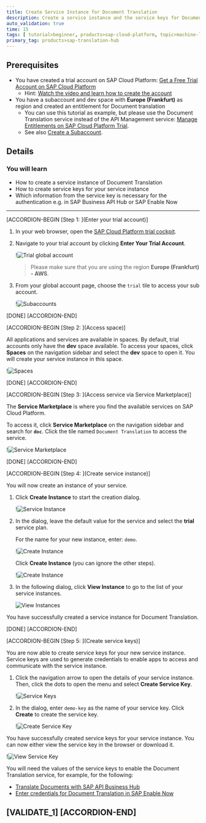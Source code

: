 ```yaml
---
title: Create Service Instance for Document Translation
description: Create a service instance and the service keys for Document Translation (one of the SAP Translation Hub services) using the SAP Cloud Platform trial cockpit.
auto_validation: true
time: 15
tags: [ tutorial>beginner, products>sap-cloud-platform, topic>machine-learning]
primary_tag: products>sap-translation-hub
---
```


## Prerequisites
 - You have created a trial account on SAP Cloud Platform: [Get a Free Trial Account on SAP Cloud Platform](hcp-create-trial-account)
    - Hint: [Watch the video and learn how to create the account](https://www.youtube.com/watch?v=n5luSQKYvQQ&feature=emb_logo)
 - You have a subaccount and dev space with **Europe (Frankfurt)** as region and created an entitlement for Document translation
    - You can use this tutorial as example, but please use the Document Translation service instead of the API Management service: [Manage Entitlements on SAP Cloud Platform Trial](cp-trial-entitlements).
    - See also [Create a Subaccount](https://help.sap.com/viewer/65de2977205c403bbc107264b8eccf4b/Cloud/en-US/261ba9ca868f469baf64c22257324a75.html).

## Details
### You will learn
- How to create a service instance of Document Translation
- How to create service keys for your service instance
- Which information from the service key is necessary for the authentication e.g. in SAP Business API Hub or SAP Enable Now
---

[ACCORDION-BEGIN [Step 1: ](Enter your trial account)]

1. In your web browser, open the [SAP Cloud Platform trial cockpit](https://cockpit.hanatrial.ondemand.com/).

2. Navigate to your trial account by clicking **Enter Your Trial Account**.

    !![Trial global account](01_trial_account.png)

    >Please make sure that you are using the region **Europe (Frankfurt) - AWS**.

3. From your global account page, choose the `trial` tile to access your sub account.

    !![Subaccounts](02-enter-trial-account.png)

[DONE]
[ACCORDION-END]

[ACCORDION-BEGIN [Step 2: ](Access space)]

All applications and services are available in spaces. By default, trial accounts only have the **dev** space available.
To access your spaces, click **Spaces** on the navigation sidebar and select the **dev** space to open it. You will create your service instance in this space.

!![Spaces](03-access-space.png)

[DONE]
[ACCORDION-END]


[ACCORDION-BEGIN [Step 3: ](Access service via Service Marketplace)]

The **Service Marketplace** is where you find the available services on SAP Cloud Platform.

To access it, click **Service Marketplace** on the navigation sidebar and search for **`doc`**. Click the tile named `Document Translation` to access the service.

!![Service Marketplace](04-access-service-marketplace.png)

[DONE]
[ACCORDION-END]


[ACCORDION-BEGIN [Step 4: ](Create service instance)]

You will now create an instance of your service.

1. Click **Create Instance** to start the creation dialog.

    !![Service Instance](05-create-instance.png)

2. In the dialog, leave the default value for the service and select the **trial** service plan.

    For the name for your new instance, enter: `demo`.

    !![Create Instance](06-create-instance-dialog.png)

    Click **Create Instance** (you can ignore the other steps).

    !![Create Instance](07-create-instance-final.png)

3. In the following dialog, click **View Instance** to go to the list of your service instances.

    ![View Instances](08-view-instances.png)

You have successfully created a service instance for Document Translation.

[DONE]
[ACCORDION-END]


[ACCORDION-BEGIN [Step 5: ](Create service keys)]

You are now able to create service keys for your new service instance. Service keys are used to generate credentials to enable apps to access and communicate with the service instance.

1. Click the navigation arrow to open the details of your service instance. Then, click the dots to open the menu and select **Create Service Key**.

      !![Service Keys](09-create-service-keys.png)

2. In the dialog, enter `demo-key` as the name of your service key. Click **Create** to create the service key.

      !![Create Service Key](10-create-service-key-name.png)

You have successfully created service keys for your service instance. You can now either view the service key in the browser or download it.

!![View Service Key](11-view-service-key.png)

You will need the values of the service keys to enable the Document Translation service, for example, for the following:

- [Translate Documents with SAP API Business Hub](sth-document-translation-apihub)
- [Enter credentials for Document Translation in SAP Enable Now](https://enablenowexpert.com/?p=714)

[VALIDATE_1]
[ACCORDION-END]
---
